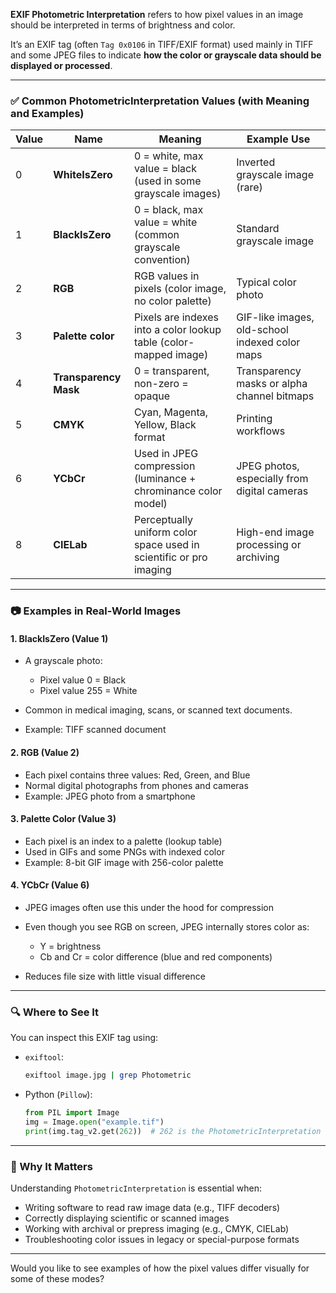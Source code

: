 **EXIF Photometric Interpretation** refers to how pixel values in an image should be interpreted in terms of brightness and color. 

It’s an EXIF tag (often `Tag 0x0106` in TIFF/EXIF format) used mainly in TIFF and some JPEG files to indicate **how the color or grayscale data should be displayed or processed**.

---

### ✅ Common PhotometricInterpretation Values (with Meaning and Examples)

| Value | Name                  | Meaning                                                            | Example Use                                    |
| ----- | --------------------- | ------------------------------------------------------------------ | ---------------------------------------------- |
| 0     | **WhiteIsZero**       | 0 = white, max value = black (used in some grayscale images)       | Inverted grayscale image (rare)                |
| 1     | **BlackIsZero**       | 0 = black, max value = white (common grayscale convention)         | Standard grayscale image                       |
| 2     | **RGB**               | RGB values in pixels (color image, no color palette)               | Typical color photo                            |
| 3     | **Palette color**     | Pixels are indexes into a color lookup table (color-mapped image)  | GIF-like images, old-school indexed color maps |
| 4     | **Transparency Mask** | 0 = transparent, non-zero = opaque                                 | Transparency masks or alpha channel bitmaps    |
| 5     | **CMYK**              | Cyan, Magenta, Yellow, Black format                                | Printing workflows                             |
| 6     | **YCbCr**             | Used in JPEG compression (luminance + chrominance color model)     | JPEG photos, especially from digital cameras   |
| 8     | **CIELab**            | Perceptually uniform color space used in scientific or pro imaging | High-end image processing or archiving         |

---

### 📷 Examples in Real-World Images

#### 1. **BlackIsZero (Value 1)**

* A grayscale photo:

  * Pixel value 0 = Black
  * Pixel value 255 = White
* Common in medical imaging, scans, or scanned text documents.
* Example: TIFF scanned document

#### 2. **RGB (Value 2)**

* Each pixel contains three values: Red, Green, and Blue
* Normal digital photographs from phones and cameras
* Example: JPEG photo from a smartphone

#### 3. **Palette Color (Value 3)**

* Each pixel is an index to a palette (lookup table)
* Used in GIFs and some PNGs with indexed color
* Example: 8-bit GIF image with 256-color palette

#### 4. **YCbCr (Value 6)**

* JPEG images often use this under the hood for compression
* Even though you see RGB on screen, JPEG internally stores color as:

  * Y = brightness
  * Cb and Cr = color difference (blue and red components)
* Reduces file size with little visual difference

---

### 🔍 Where to See It

You can inspect this EXIF tag using:

* `exiftool`:

  ```bash
  exiftool image.jpg | grep Photometric
  ```
* Python (`Pillow`):

  ```python
  from PIL import Image
  img = Image.open("example.tif")
  print(img.tag_v2.get(262))  # 262 is the PhotometricInterpretation tag
  ```

---

### 🧠 Why It Matters

Understanding `PhotometricInterpretation` is essential when:

* Writing software to read raw image data (e.g., TIFF decoders)
* Correctly displaying scientific or scanned images
* Working with archival or prepress imaging (e.g., CMYK, CIELab)
* Troubleshooting color issues in legacy or special-purpose formats

---

Would you like to see examples of how the pixel values differ visually for some of these modes?

